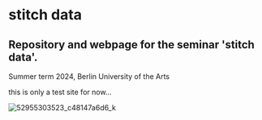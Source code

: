 # stitch data
## Repository and webpage for the seminar 'stitch data'.

Summer term 2024, Berlin University of the Arts

this is only a test site for now...


![52955303523_c48147a6d6_k](https://github.com/wearablecomputing/stitch_data/assets/68007113/dff1321f-3931-4414-bdfa-352388bda894)
